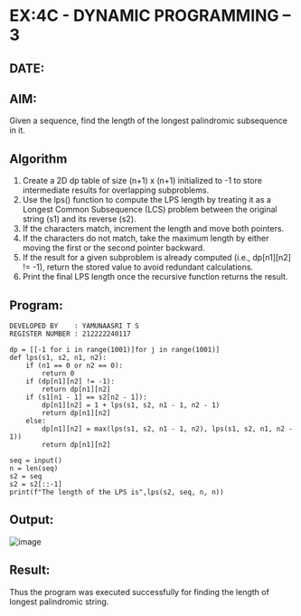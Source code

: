 # EX:4C - DYNAMIC PROGRAMMING – 3
## DATE:

## AIM:
Given a sequence, find the length of the longest palindromic subsequence in it.

## Algorithm

1. Create a 2D dp table of size (n+1) x (n+1) initialized to -1 to store intermediate results for overlapping subproblems.
2. Use the lps() function to compute the LPS length by treating it as a Longest Common Subsequence (LCS) problem between the original string (s1) and its reverse 
   (s2).
3. If the characters match, increment the length and move both pointers.
4. If the characters do not match, take the maximum length by either moving the first or the second pointer backward.
5. If the result for a given subproblem is already computed (i.e., dp[n1][n2] != -1), return the stored value to avoid redundant calculations.
6. Print the final LPS length once the recursive function returns the result.

## Program:
```
DEVELOPED BY    : YAMUNAASRI T S
REGISTER NUMBER : 212222240117

```
```
dp = [[-1 for i in range(1001)]for j in range(1001)]
def lps(s1, s2, n1, n2):
    if (n1 == 0 or n2 == 0):
        return 0
    if (dp[n1][n2] != -1):
        return dp[n1][n2]
    if (s1[n1 - 1] == s2[n2 - 1]):
        dp[n1][n2] = 1 + lps(s1, s2, n1 - 1, n2 - 1)
        return dp[n1][n2]
    else:
        dp[n1][n2] = max(lps(s1, s2, n1 - 1, n2), lps(s1, s2, n1, n2 - 1))
        return dp[n1][n2]
        
seq = input()
n = len(seq)
s2 = seq
s2 = s2[::-1]
print(f"The length of the LPS is",lps(s2, seq, n, n))

```

## Output:

![image](https://github.com/user-attachments/assets/4fe2d055-9b39-4f07-9492-9213febbf50d)


## Result:

Thus the program was executed successfully for finding the length of longest palindromic string.
